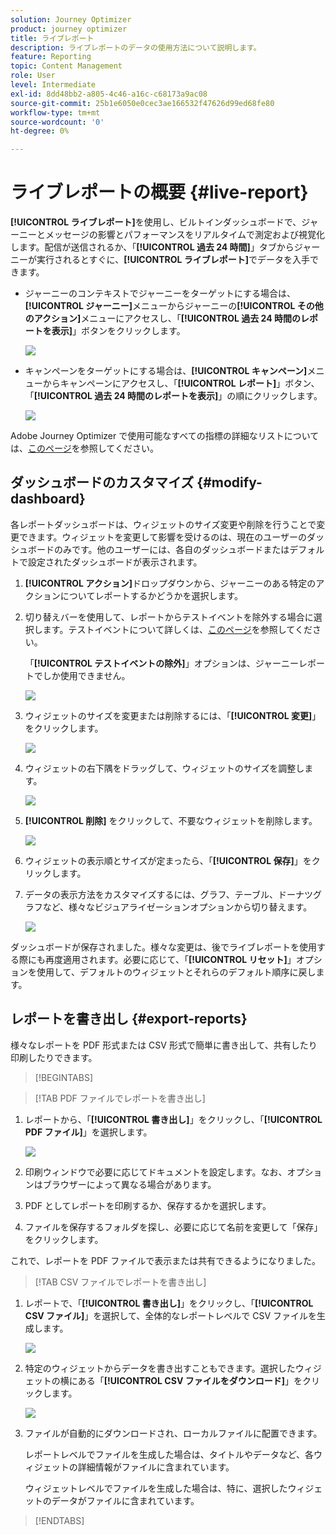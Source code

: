 ```yaml
---
solution: Journey Optimizer
product: journey optimizer
title: ライブレポート
description: ライブレポートのデータの使用方法について説明します。
feature: Reporting
topic: Content Management
role: User
level: Intermediate
exl-id: 8dd48bb2-a805-4c46-a16c-c68173a9ac08
source-git-commit: 25b1e6050e0cec3ae166532f47626d99ed68fe80
workflow-type: tm+mt
source-wordcount: '0'
ht-degree: 0%

---
```


# ライブレポートの概要 {#live-report}

**[!UICONTROL ライブレポート]**&#x200B;を使用し、ビルトインダッシュボードで、ジャーニーとメッセージの影響とパフォーマンスをリアルタイムで測定および視覚化します。配信が送信されるか、「**[!UICONTROL 過去 24 時間]**」タブからジャーニーが実行されるとすぐに、**[!UICONTROL ライブレポート]**&#x200B;でデータを入手できます。

* ジャーニーのコンテキストでジャーニーをターゲットにする場合は、**[!UICONTROL ジャーニー]**&#x200B;メニューからジャーニーの&#x200B;**[!UICONTROL その他のアクション]**&#x200B;メニューにアクセスし、「**[!UICONTROL 過去 24 時間のレポートを表示]**」ボタンをクリックします。

  ![](assets/report_journey.png)

* キャンペーンをターゲットにする場合は、**[!UICONTROL キャンペーン]**&#x200B;メニューからキャンペーンにアクセスし、「**[!UICONTROL レポート]**」ボタン、「**[!UICONTROL 過去 24 時間のレポートを表示]**」の順にクリックします。

  ![](assets/report_campaign.png)

Adobe Journey Optimizer で使用可能なすべての指標の詳細なリストについては、[このページ](#list-of-components-live)を参照してください。

## ダッシュボードのカスタマイズ {#modify-dashboard}

各レポートダッシュボードは、ウィジェットのサイズ変更や削除を行うことで変更できます。ウィジェットを変更して影響を受けるのは、現在のユーザーのダッシュボードのみです。他のユーザーには、各自のダッシュボードまたはデフォルトで設定されたダッシュボードが表示されます。

1. **[!UICONTROL アクション]**&#x200B;ドロップダウンから、ジャーニーのある特定のアクションについてレポートするかどうかを選択します。

1. 切り替えバーを使用して、レポートからテストイベントを除外する場合に選択します。テストイベントについて詳しくは、[このページ](../building-journeys/testing-the-journey.md)を参照してください。

   「**[!UICONTROL テストイベントの除外]**」オプションは、ジャーニーレポートでしか使用できません。

   ![](assets/report_modify_6.png)

1. ウィジェットのサイズを変更または削除するには、「**[!UICONTROL 変更]**」をクリックします。

   ![](assets/report_modify_7.png)

1. ウィジェットの右下隅をドラッグして、ウィジェットのサイズを調整します。

   ![](assets/report_modify_8.png)

1. **[!UICONTROL 削除]** をクリックして、不要なウィジェットを削除します。

   ![](assets/report_modify_9.png)

1. ウィジェットの表示順とサイズが定まったら、「**[!UICONTROL 保存]**」をクリックします。

1. データの表示方法をカスタマイズするには、グラフ、テーブル、ドーナツグラフなど、様々なビジュアライゼーションオプションから切り替えます。

   ![](assets/report_modify_11.png)

ダッシュボードが保存されました。様々な変更は、後でライブレポートを使用する際にも再度適用されます。必要に応じて、「**[!UICONTROL リセット]**」オプションを使用して、デフォルトのウィジェットとそれらのデフォルト順序に戻します。

## レポートを書き出し {#export-reports}

様々なレポートを PDF 形式または CSV 形式で簡単に書き出して、共有したり印刷したりできます。

>[!BEGINTABS]

>[!TAB PDF ファイルでレポートを書き出し]

1. レポートから、「**[!UICONTROL 書き出し]**」をクリックし、「**[!UICONTROL PDF ファイル]**」を選択します。

   ![](assets/export_6.png)

1. 印刷ウィンドウで必要に応じてドキュメントを設定します。なお、オプションはブラウザーによって異なる場合があります。

1. PDF としてレポートを印刷するか、保存するかを選択します。

1. ファイルを保存するフォルダを探し、必要に応じて名前を変更して「保存」をクリックします。

これで、レポートを PDF ファイルで表示または共有できるようになりました。

>[!TAB CSV ファイルでレポートを書き出し]

1. レポートで、「**[!UICONTROL 書き出し]**」をクリックし、「**[!UICONTROL CSV ファイル]**」を選択して、全体的なレポートレベルで CSV ファイルを生成します。

   ![](assets/export_4.png)

1. 特定のウィジェットからデータを書き出すこともできます。選択したウィジェットの横にある「**[!UICONTROL CSV ファイルをダウンロード]**」をクリックします。

   ![](assets/export_5.png)

1. ファイルが自動的にダウンロードされ、ローカルファイルに配置できます。

   レポートレベルでファイルを生成した場合は、タイトルやデータなど、各ウィジェットの詳細情報がファイルに含まれています。

   ウィジェットレベルでファイルを生成した場合は、特に、選択したウィジェットのデータがファイルに含まれています。

>[!ENDTABS]
